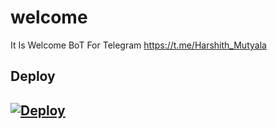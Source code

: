 # welcome
It Is Welcome BoT For Telegram https://t.me/Harshith_Mutyala

## Deploy

## [![Deploy](https://www.herokucdn.com/deploy/button.svg)](https://heroku.com/deploy)
